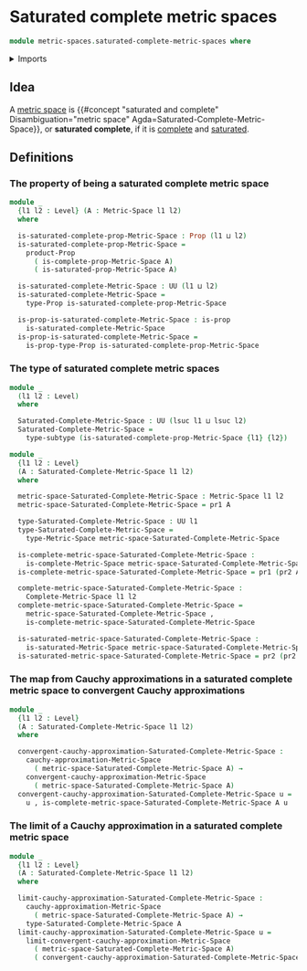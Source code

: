 # Saturated complete metric spaces

```agda
module metric-spaces.saturated-complete-metric-spaces where
```

<details><summary>Imports</summary>

```agda
open import foundation.dependent-pair-types
open import foundation.propositions
open import foundation.subtypes
open import foundation.universe-levels

open import metric-spaces.cauchy-approximations-metric-spaces
open import metric-spaces.complete-metric-spaces
open import metric-spaces.convergent-cauchy-approximations-metric-spaces
open import metric-spaces.metric-spaces
open import metric-spaces.saturated-metric-spaces
```

</details>

## Idea

A [metric space](metric-spaces.metric-spaces.md) is
{{#concept "saturated and complete" Disambiguation="metric space" Agda=Saturated-Complete-Metric-Space}}, or **saturated complete**,
if it is [complete](metric-spaces.complete-metric-spaces.md) and
[saturated](metric-spaces.saturated-metric-spaces.md).

## Definitions

### The property of being a saturated complete metric space

```agda
module _
  {l1 l2 : Level} (A : Metric-Space l1 l2)
  where

  is-saturated-complete-prop-Metric-Space : Prop (l1 ⊔ l2)
  is-saturated-complete-prop-Metric-Space =
    product-Prop
      ( is-complete-prop-Metric-Space A)
      ( is-saturated-prop-Metric-Space A)

  is-saturated-complete-Metric-Space : UU (l1 ⊔ l2)
  is-saturated-complete-Metric-Space =
    type-Prop is-saturated-complete-prop-Metric-Space

  is-prop-is-saturated-complete-Metric-Space : is-prop
    is-saturated-complete-Metric-Space
  is-prop-is-saturated-complete-Metric-Space =
    is-prop-type-Prop is-saturated-complete-prop-Metric-Space
```

### The type of saturated complete metric spaces

```agda
module _
  (l1 l2 : Level)
  where

  Saturated-Complete-Metric-Space : UU (lsuc l1 ⊔ lsuc l2)
  Saturated-Complete-Metric-Space =
    type-subtype (is-saturated-complete-prop-Metric-Space {l1} {l2})
```

```agda
module _
  {l1 l2 : Level}
  (A : Saturated-Complete-Metric-Space l1 l2)
  where

  metric-space-Saturated-Complete-Metric-Space : Metric-Space l1 l2
  metric-space-Saturated-Complete-Metric-Space = pr1 A

  type-Saturated-Complete-Metric-Space : UU l1
  type-Saturated-Complete-Metric-Space =
    type-Metric-Space metric-space-Saturated-Complete-Metric-Space

  is-complete-metric-space-Saturated-Complete-Metric-Space :
    is-complete-Metric-Space metric-space-Saturated-Complete-Metric-Space
  is-complete-metric-space-Saturated-Complete-Metric-Space = pr1 (pr2 A)

  complete-metric-space-Saturated-Complete-Metric-Space :
    Complete-Metric-Space l1 l2
  complete-metric-space-Saturated-Complete-Metric-Space =
    metric-space-Saturated-Complete-Metric-Space ,
    is-complete-metric-space-Saturated-Complete-Metric-Space

  is-saturated-metric-space-Saturated-Complete-Metric-Space :
    is-saturated-Metric-Space metric-space-Saturated-Complete-Metric-Space
  is-saturated-metric-space-Saturated-Complete-Metric-Space = pr2 (pr2 A)
```

### The map from Cauchy approximations in a saturated complete metric space to convergent Cauchy approximations

```agda
module _
  {l1 l2 : Level}
  (A : Saturated-Complete-Metric-Space l1 l2)
  where

  convergent-cauchy-approximation-Saturated-Complete-Metric-Space :
    cauchy-approximation-Metric-Space
      ( metric-space-Saturated-Complete-Metric-Space A) →
    convergent-cauchy-approximation-Metric-Space
      ( metric-space-Saturated-Complete-Metric-Space A)
  convergent-cauchy-approximation-Saturated-Complete-Metric-Space u =
    u , is-complete-metric-space-Saturated-Complete-Metric-Space A u
```

### The limit of a Cauchy approximation in a saturated complete metric space

```agda
module _
  {l1 l2 : Level}
  (A : Saturated-Complete-Metric-Space l1 l2)
  where

  limit-cauchy-approximation-Saturated-Complete-Metric-Space :
    cauchy-approximation-Metric-Space
      ( metric-space-Saturated-Complete-Metric-Space A) →
    type-Saturated-Complete-Metric-Space A
  limit-cauchy-approximation-Saturated-Complete-Metric-Space u =
    limit-convergent-cauchy-approximation-Metric-Space
      ( metric-space-Saturated-Complete-Metric-Space A)
      ( convergent-cauchy-approximation-Saturated-Complete-Metric-Space A u)
```
